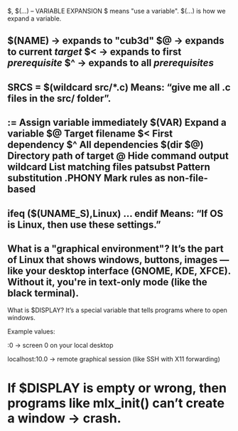 $, $(...) – VARIABLE EXPANSION
$ means "use a variable".
$(...) is how we expand a variable.

$(NAME)     → expands to "cub3d"
$@          → expands to current *target*
$<          → expands to first *prerequisite*
$^          → expands to all *prerequisites*
--------------------------------
SRCS = $(wildcard src/*.c)
Means: “give me all .c files in the src/ folder”.
-------------------------------

:=	Assign variable immediately
$(VAR)	Expand a variable
$@	Target filename
$<	First dependency
$^	All dependencies
$(dir $@)	Directory path of target
@	Hide command output
wildcard	List matching files
patsubst	Pattern substitution
.PHONY	Mark rules as non-file-based
-------------------------------------
ifeq ($(UNAME_S),Linux)
    ...
endif
Means: “If OS is Linux, then use these settings.”
--------------------------------------
What is a "graphical environment"?
It’s the part of Linux that shows windows, buttons, images — like your desktop interface (GNOME, KDE, XFCE).
Without it, you're in text-only mode (like the black terminal).
-------------------------------
What is $DISPLAY?
It’s a special variable that tells programs where to open windows.

Example values:

:0 → screen 0 on your local desktop

localhost:10.0 → remote graphical session (like SSH with X11 forwarding)

If $DISPLAY is empty or wrong, then programs like mlx_init() can’t create a window → crash.
============================
